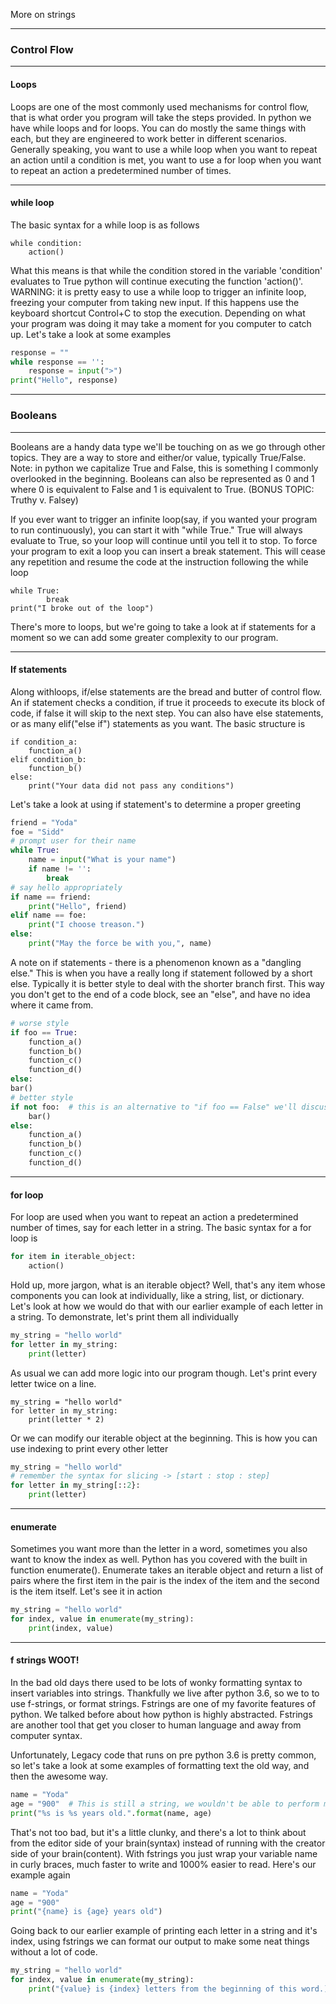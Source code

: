 More on strings

----------
### Control Flow
----------
#### Loops
Loops are one of the most commonly used mechanisms for control flow, that is what order you program will take the steps provided. In python we have while loops and for loops. You can do mostly the same things with each, but they are engineered to work better in different scenarios. Generally speaking, you want to use a while loop when you want to repeat an action until a condition is met, you want to use a for loop when you want to repeat an action a predetermined number of times.

----------
#### while loop
The basic syntax for a while loop is as follows

```
while condition:
    action()
```

What this means is that while the condition stored in the variable 'condition' evaluates to True python will continue executing the function 'action()'. WARNING: it is pretty easy to use a while loop to trigger an infinite loop, freezing your computer from taking new input. If this happens use the keyboard shortcut Control+C to stop the execution. Depending on what your program was doing it may take a moment for you computer to catch up. Let's take a look at some examples

```python
response = ""
while response == '':
    response = input(">")
print("Hello", response)
```

----------
### Booleans
----------

Booleans are a handy data type we'll be touching on as we go through other topics. They are a way to store and either/or value, typically True/False. Note: in python we capitalize True and False, this is something I commonly overlooked in the beginning. Booleans can also be represented as 0 and 1 where 0 is equivalent to False and 1 is equivalent to True. (BONUS TOPIC: Truthy v. Falsey)

If you ever want to trigger an infinite loop(say, if you wanted your program to run continuously), you can start it with "while True." True will always evaluate to True, so your loop will continue until you tell it to stop. To force your program to exit a loop you can insert a break statement. This will cease any repetition and resume the code at the instruction following the while loop

```
while True:
        break
print("I broke out of the loop")
```

There's more to loops, but we're going to take a look at if statements for a moment so we can add some greater complexity to our program.

----------
#### If statements

Along withloops, if/else statements are the bread and butter of control flow. An if statement checks a condition, if true it proceeds to execute its block of code, if false it will skip to the next step. You can also have else statements, or as many elif("else if") statements as you want. The basic structure is

```pyton
if condition_a:
    function_a()
elif condition_b:
    function_b()
else:
    print("Your data did not pass any conditions")
```

Let's take a look at using if statement's to determine a proper greeting

```python
friend = "Yoda"
foe = "Sidd"
# prompt user for their name
while True:
    name = input("What is your name")
    if name != '':
        break
# say hello appropriately
if name == friend:
    print("Hello", friend)
elif name == foe:
    print("I choose treason.")
else:
    print("May the force be with you,", name)
```

A note on if statements - there is a phenomenon known as a "dangling else." This is when you have a really long if statement followed by a short else. Typically it is better style to deal with the shorter branch first. This way you don't get to the end of a code block, see an "else", and have no idea where it came from.

```python
# worse style
if foo == True:
    function_a()
    function_b()
    function_c()
    function_d()
else:
bar()
# better style
if not foo:  # this is an alternative to "if foo == False" we'll discuss later
    bar()
else:
    function_a()
    function_b()
    function_c()
    function_d()
```

----------
#### for loop

For loop are used when you want to repeat an action a predetermined number of times, say for each letter in a string. The basic syntax for a for loop is

```python
for item in iterable_object:
    action()
```

Hold up, more jargon, what is an iterable object? Well, that's any item whose components you can look at individually, like a string, list, or dictionary. Let's look at how we would do that with our earlier example of each letter in a string. To demonstrate, let's print them all individually
```python
my_string = "hello world"
for letter in my_string:
    print(letter)
```

As usual we can add more logic into our program though. Let's print every letter twice on a line.

```pyton
my_string = "hello world"
for letter in my_string:
    print(letter * 2)
```

Or we can modify our iterable object at the beginning. This is how you can use indexing to print every other letter

```python
my_string = "hello world"
# remember the syntax for slicing -> [start : stop : step]
for letter in my_string[::2}: 
    print(letter)
```
----------
#### enumerate

Sometimes you want more than the letter in a word, sometimes you also want to know the index as well. Python has you covered with the built in function enumerate(). Enumerate takes an iterable object and return a list of pairs where the first item in the pair is the index of the item and the second is the item itself. Let's see it in action

```python
my_string = "hello world"
for index, value in enumerate(my_string):
    print(index, value)
```

----------
#### f strings WOOT!

In the bad old days there used to be lots of wonky formatting syntax to insert variables into strings. Thankfully we live after python 3.6, so we to to use f-strings, or format strings. Fstrings are one of my favorite features of python. We talked before about how python is highly abstracted. Fstrings are another tool that get you closer to human language and away from computer syntax.

Unfortunately, Legacy code that runs on pre python 3.6 is pretty common, so let's take a look at some examples of formatting text the old way, and then the awesome way.

```python
name = "Yoda"
age = "900"  # This is still a string, we wouldn't be able to perform math on it
print("%s is %s years old.".format(name, age)
```

That's not too bad, but it's a little clunky, and there's a lot to think about from the editor side of your brain(syntax) instead of running with the creator side of your brain(content). With fstrings you just wrap your variable name in curly braces, much faster to write and 1000% easier to read. Here's our example again

```python
name = "Yoda"
age = "900"  
print("{name} is {age} years old")  
```

Going back to our earlier example of printing each letter in a string and it's index, using fstrings we can format our output to make some neat things without a lot of code.

```python
my_string = "hello world"
for index, value in enumerate(my_string):
    print("{value} is {index} letters from the beginning of this word.)
```